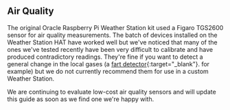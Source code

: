 ## Air Quality

The original Oracle Raspberry Pi Weather Station kit used a Figaro TGS2600 sensor for air quality measurements. The batch of devices installed on the Weather Station HAT have worked well but we've noticed that many of the ones we've tested recently have been very difficult to calibrate and have produced contradictory readings. They're fine if you want to detect a general change in the local gases (a [fart detector](https://projects.raspberrypi.org/en/projects/fart-detector){:target="_blank"}. for example) but we do not currently recommend them for use in a custom Weather Station.

We are continuing to evaluate low-cost air quality sensors and will update this guide as soon as we find one we're happy with. 
